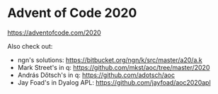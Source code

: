 # Advent of Code 2020

https://adventofcode.com/2020

Also check out:

- ngn's solutions: https://bitbucket.org/ngn/k/src/master/a20/a.k
- Mark Street's in q: https://github.com/mkst/aoc/tree/master/2020
- András Dőtsch's in q: https://github.com/adotsch/aoc
- Jay Foad's in Dyalog APL: https://github.com/jayfoad/aoc2020apl
